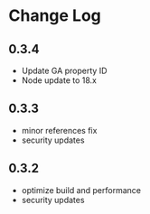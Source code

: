 # Change Log

## 0.3.4

- Update GA property ID
- Node update to 18.x

## 0.3.3

- minor references fix
- security updates

## 0.3.2

- optimize build and performance
- security updates
